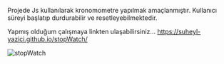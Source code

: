 Projede Js kullanılarak kronomometre yapılmak amaçlanmıştır. Kullanıcı süreyi başlatıp durdurabilir ve resetleyebilmektedir.

Yapmış olduğum çalışmaya linkten ulaşabilirsiniz...  https://suheyl-yazici.github.io/stopWatch/


![stopWatch](https://user-images.githubusercontent.com/93797206/193310162-d1bfb324-3c1d-4196-b83b-3354eee255fd.gif)
